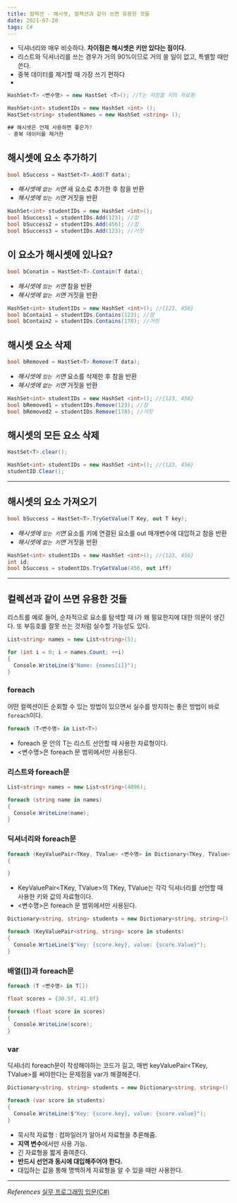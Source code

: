 ```yaml
---
title: 컬렉션 - 해시셋, 컬렉션과 같이 쓰면 유용한 것들
date: 2021-07-20
tags: C#
---
```


- 딕셔너리와 매우 비슷하다. **차이점은 해시셋은 키만 있다는 점이다.**
- 리스트와 딕셔너리를 쓰는 경우가 거의 90%이므로 거의 쓸 일이 없고, 특별할 때만 쓴다.
- 중복 데이터를 제거할 때 가장 쓰기 편하다
-

```c#
HashSet<T> <변수명> = new HastSet <T>(); //T는 저장할 키의 자료형
```

```c#
HashSet<int> studentIDs = new HashSet <int> ();
HastSet<string> studentNames = new HashSet <string> ();

## 해시셋은 언제 사용하면 좋은가?
- 중복 데이터를 제거한
```

## 해시셋에 요소 추가하기

```c#
bool bSuccess = HastSet<T>.Add(T data);
```

- _해시셋에 `없는 키`면_ 새 요소로 추가한 후 참을 반환
- _해시셋에 `있는 키`면_ 거짓을 반환

```c#
HashSet<int> studentIDs = new HashSet <int>();
bool bSuccess1 = studentIDs.Add(123); //참
bool bSuccess2 = studentIDs.Add(456); //참
bool bSuccess3 = studentIDs.Add(123); //거짓
```

## 이 요소가 해시셋에 있나요?

```c#
bool bConatin = HastSet<T>.Contain(T data);
```

- _해시셋에 `있는 키`면_ 참을 반환
- _해시셋에 `없는 키`면_ 거짓을 반환

```c#
HashSet<int> studentIDs = new HashSet <int>(); //{123, 456}
bool bContain1 = studentIDs.Contains(123); //참
bool bContain2 = studentIDs.Contains(178); //거짓
```

## 해시셋 요소 삭제

```c#
bool bRemoved = HastSet<T>.Remove(T data);
```

- _해시셋에 `있는 키`면_ 요소를 삭제한 후 참을 반환
- _해시셋에 `없는 키`면_ 거짓을 반환

```c#
HashSet<int> studentIDs = new HashSet <int>(); //{123, 456}
bool bRemoved1 = studentIDs.Remove(123); //참
bool bRemoved2 = studentIDs.Remove(178); //거짓
```

## 해시셋의 모든 요소 삭제

```c#
HastSet<T>.clear();
```

```c#
HashSet<int> studentIDs = new HashSet <int>(); //{123, 456}
studentID.Clear();
```

---

## 해시셋의 요소 가져오기

```c#
bool bSuccess = HastSet<T>.TryGetValue(T Key, out T key);
```

- _해시셋에 `있는 키`면_ 요소를 키에 연결된 요소를 out 매개변수에 대압하고 참을 반환
- _해시셋에 `없는 키`면_ 거짓을 반환

```c#
HashSet<int> studentIDs = new HashSet <int>(); //{123, 456}
int id;
bool bSuccess = studentIDs.TryGetValue(456, out iff)
```

---

## 컬렉션과 같이 쓰면 유용한 것들

리스트를 예로 들어, 순차적으로 요소를 탐색할 때 i가 왜 필요한지에 대한 의문이 생긴다. 또 부등호를 잘못 쓰는 것처럼 실수할 가능성도 있다.

```c#
List<string> names = new List<string>(5);

for (int i = 0; i < names.Count; ++i)
{
  Console.WriteLine($"Name: {names[i]}");
}
```

### foreach

어떤 컬렉션이든 순회할 수 있는 방법이 있으면서 실수를 방지하는 좋은 방법이 바로 `foreach`이다.

```c#
foreach (T<변수명> in List<T>)
```

- foreach 문 안의 T는 리스트 선안할 때 사용한 자료형이다.
- <변수명>은 foreach 문 범위에서만 사용된다.

### 리스트와 foreach문

```c#
List<string> names = new List<string>(4096);

foreach (string name in names)
{
  Console.WriteLine(name);
}
```

### 딕셔너리와 foreach문

```c#
foreach (KeyValuePair<TKey, TValue> <변수명> in Dictionary<TKey, TValue>)
{

}
```

- KeyValuePair<TKey, TValue>의 TKey, TValue는 각각 딕셔너리를 선언할 때 사용한 키와 값의 자료형이다.
- <변수명>은 foreach 문 범위에서만 사용된다.

```c#
Dictionary<string, string> students = new Dictionary<string, string>();

foreach (KeyValuePair<string, string> score in students)
{
  Console.WrtieLine($"key: {score.key}, value: {score.Value}");
}
```

### 배열([])과 foreach문

```c#
foreach (T <변수명> in T[])
```

```c#
float scores = {30.5f, 41.0f}

foreach (float score in scores)
{
  Console.WriteLine(score);
}
```

### var

딕셔너리 foreach문이 작성해야하는 코드가 길고, 매번 keyValuePair<TKey, TValue>를 써야한다는 문제점을 var가 해결해준다.

```c#
Dictionary<string, string> students = new Dictionary<string, string>();

foreach (var score in students)
{
  Console.WriteLine($"Key: {score.key}, value: {score.value}");
}
```

- 묵시적 자료형 : 컴파일러가 알아서 자료형을 추론해줌.
- **지역 변수**에서만 사용 가능.
- 긴 자료형을 짧게 줄여준다.
- **반드시 선언과 동시에 대입해주어야 한다.**
- 대입하는 값을 통해 명백하게 자료형을 알 수 있을 때만 사용한다.

---

_References_
[실무 프로그래밍 입문(C#)](https://www.udemy.com/share/101tfkAEYTcVxXTXQJ/)
